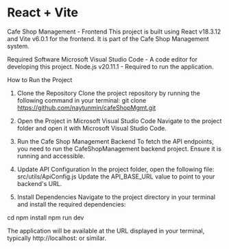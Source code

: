 # React + Vite

Cafe Shop Management - Frontend
This project is built using React v18.3.12 and Vite v6.0.1 for the frontend. It is part of the Cafe Shop Management system.

Required Software
Microsoft Visual Studio Code - A code editor for developing this project.
Node.js v20.11.1 - Required to run the application.

How to Run the Project
1. Clone the Repository
Clone the project repository by running the following command in your terminal:
git clone https://github.com/naytunmin/cafeShopMgmt.git

2. Open the Project in Microsoft Visual Studio Code
Navigate to the project folder and open it with Microsoft Visual Studio Code.

3. Run the Cafe Shop Management Backend
To fetch the API endpoints, you need to run the CafeShopManagement backend project. Ensure it is running and accessible.

4. Update API Configuration
In the project folder, open the following file: src/utils/ApiConfig.js
Update the API_BASE_URL value to point to your backend's URL.

5. Install Dependencies
Navigate to the project directory in your terminal and install the required dependencies:

cd <your-project-folder>
npm install
npm run dev

The application will be available at the URL displayed in your terminal, typically http://localhost: or similar.
